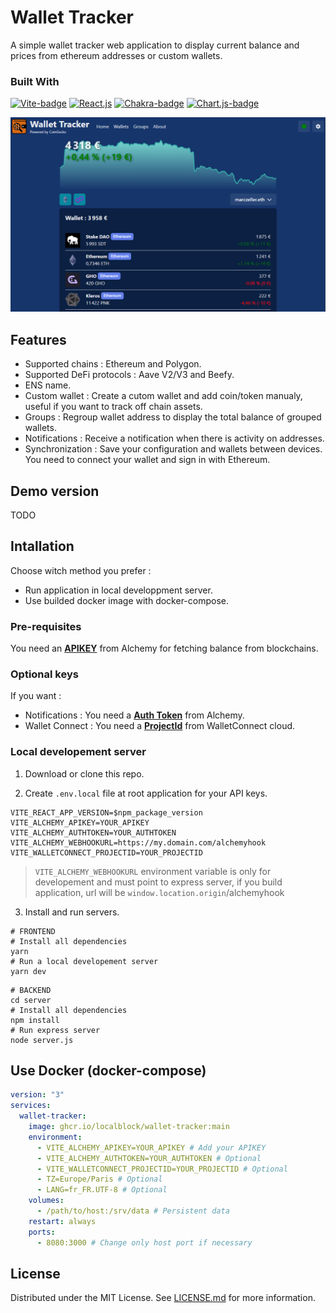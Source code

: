 # Wallet Tracker
A simple wallet tracker web application to display current balance and prices from ethereum addresses or custom wallets.

### Built With

[![Vite-badge]][vite-url]
[![React.js]][React-url]
[![Chakra-badge]][Chakra-url]
[![Chart.js-badge]][Chart.js-url]

<img src="doc/screenshot.png">

## Features

* Supported chains : Ethereum and Polygon.
* Supported DeFi protocols : Aave V2/V3 and Beefy.
* ENS name.
* Custom wallet : Create a cutom wallet and add  coin/token manualy, useful if you want to track off chain assets.
* Groups : Regroup wallet address to display the total balance of grouped wallets.
* Notifications : Receive a notification when there is activity on addresses.
* Synchronization : Save your configuration and wallets between devices. You need to connect your wallet and sign in with Ethereum.

## Demo version

TODO

## Intallation

Choose witch method you prefer :
- Run application in local developpment server.
- Use builded docker image with docker-compose.

### Pre-requisites
You need an **[APIKEY](https://docs.alchemy.com/docs/alchemy-quickstart-guide#1key-create-an-alchemy-key)** from Alchemy for fetching balance from blockchains.

### Optional keys
If you want :
* Notifications : You need a **[Auth Token](https://docs.alchemy.com/reference/notify-api-faq#where-do-i-find-my-alchemy-auth-token)** from Alchemy.
* Wallet Connect : You need a **[ProjectId](https://cloud.walletconnect.com/sign-in)** from WalletConnect cloud.

### Local developement server
1. Download or clone this repo.

2. Create `.env.local` file at root application for your API keys.
```dotenv
VITE_REACT_APP_VERSION=$npm_package_version
VITE_ALCHEMY_APIKEY=YOUR_APIKEY
VITE_ALCHEMY_AUTHTOKEN=YOUR_AUTHTOKEN
VITE_ALCHEMY_WEBHOOKURL=https://my.domain.com/alchemyhook
VITE_WALLETCONNECT_PROJECTID=YOUR_PROJECTID
```
> `VITE_ALCHEMY_WEBHOOKURL` environment variable is only for developement and must point to express server, if you build application, url will be `window.location.origin`/alchemyhook
3. Install and run servers.

```shell
# FRONTEND
# Install all dependencies
yarn
# Run a local developement server
yarn dev
```
```shell
# BACKEND
cd server
# Install all dependencies
npm install
# Run express server
node server.js
```

## Use  Docker (docker-compose)

```yaml
version: "3"
services:
  wallet-tracker:
    image: ghcr.io/localblock/wallet-tracker:main
    environment:
      - VITE_ALCHEMY_APIKEY=YOUR_APIKEY # Add your APIKEY
      - VITE_ALCHEMY_AUTHTOKEN=YOUR_AUTHTOKEN # Optional
      - VITE_WALLETCONNECT_PROJECTID=YOUR_PROJECTID # Optional
      - TZ=Europe/Paris # Optional
      - LANG=fr_FR.UTF-8 # Optional
    volumes:
      - /path/to/host:/srv/data # Persistent data
    restart: always
    ports:
      - 8080:3000 # Change only host port if necessary

```

## License
Distributed under the MIT License. See [LICENSE.md](./LICENCE.md) for more information.

<!-- Links -->
[Vite-badge]:https://img.shields.io/badge/vite-%23646CFF.svg?style=for-the-badge&logo=vite&logoColor=white
[Vite-url]:https://vitejs.dev/
[React.js]: https://img.shields.io/badge/React-20232A?style=for-the-badge&logo=react&logoColor=61DAFB
[React-url]: https://react.dev/
[Chakra-badge]:https://img.shields.io/badge/chakra-%234ED1C5.svg?style=for-the-badge&logo=chakraui&logoColor=white
[Chakra-url]:https://chakra-ui.com/
[Chart.js-badge]:https://img.shields.io/badge/chart.js-F5788D.svg?style=for-the-badge&logo=chart.js&logoColor=white
[Chart.js-url]:https://www.chartjs.org/